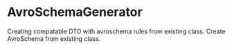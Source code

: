 # AvroSchemaGenerator
Creating compatable DTO with avroschema rules from existing class. Create AvroSchema from existing class.
